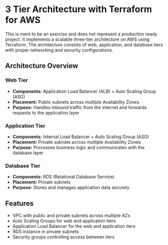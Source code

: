 # 3 Tier Architecture with Terraform for AWS

This is ment to be an exercise and does not represent a production ready project. It implements a scalable three-tier architecture on AWS using Terraform. The architecture consists of web, application, and database tiers with proper networking and security configurations.

## Architecture Overview

### Web Tier

- **Components:** Application Load Balancer (ALB) + Auto Scaling Group (ASG)
- **Placement:** Public subnets across multiple Availability Zones
- **Purpose:** Handles inbound traffic from the internet and forwards requests to the application layer

### Application Tier

- **Components:** Internal Load Balancer + Auto Scaling Group (ASG)
- **Placement:** Private subnets across multiple Availability Zones
- **Purpose:** Processes business logic and communicates with the database layer

### Database Tier

- **Components:** RDS (Relational Database Service)
- **Placement:** Private subnets
- **Purpose:** Stores and manages application data securely

## Features

- VPC with public and private subnets across multiple AZs
- Auto Scaling Groups for web and application tiers
- Application Load Balancer for the web and application tiers
- RDS instance in private subnets
- Security groups controlling access between tiers
